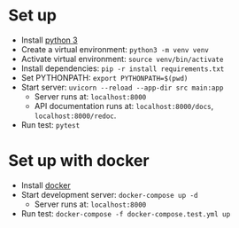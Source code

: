 
# Set up
* Install [python 3](https://www.python.org/downloads/)
* Create a virtual environment: `python3 -m venv venv`
* Activate virtual environment: `source venv/bin/activate`
* Install dependencies: `pip -r install requirements.txt`
* Set PYTHONPATH: `export PYTHONPATH=$(pwd)`
* Start server: `uvicorn --reload --app-dir src main:app`
  * Server runs at: `localhost:8000`
  * API documentation runs at: `localhost:8000/docs`, `localhost:8000/redoc`.
* Run test: `pytest`

# Set up with docker
* Install [docker](https://docs.docker.com/get-docker/)
* Start development server: `docker-compose up -d`
  * Server runs at: `localhost:8000`
* Run test: `docker-compose -f docker-compose.test.yml up`